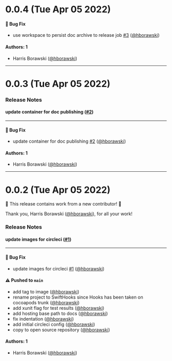 # 0.0.4 (Tue Apr 05 2022)

#### 🐛 Bug Fix

- use workspace to persist doc archive to release job [#3](https://github.com/intuit/swift-hooks/pull/3) ([@hborawski](https://github.com/hborawski))

#### Authors: 1

- Harris Borawski ([@hborawski](https://github.com/hborawski))

---

# 0.0.3 (Tue Apr 05 2022)

### Release Notes

#### update container for doc publishing ([#2](https://github.com/intuit/swift-hooks/pull/2))



---

#### 🐛 Bug Fix

- update container for doc publishing [#2](https://github.com/intuit/swift-hooks/pull/2) ([@hborawski](https://github.com/hborawski))

#### Authors: 1

- Harris Borawski ([@hborawski](https://github.com/hborawski))

---

# 0.0.2 (Tue Apr 05 2022)

:tada: This release contains work from a new contributor! :tada:

Thank you, Harris Borawski ([@hborawski](https://github.com/hborawski)), for all your work!

### Release Notes

#### update images for circleci ([#1](https://github.com/intuit/swift-hooks/pull/1))



---

#### 🐛 Bug Fix

- update images for circleci [#1](https://github.com/intuit/swift-hooks/pull/1) ([@hborawski](https://github.com/hborawski))

#### ⚠️ Pushed to `main`

- add tag to image ([@hborawski](https://github.com/hborawski))
- rename project to SwiftHooks since Hooks has been taken on cocoapods trunk ([@hborawski](https://github.com/hborawski))
- add xunit flag for test results ([@hborawski](https://github.com/hborawski))
- add hosting base path to docs ([@hborawski](https://github.com/hborawski))
- fix indentation ([@hborawski](https://github.com/hborawski))
- add initial circleci config ([@hborawski](https://github.com/hborawski))
- copy to open source repository ([@hborawski](https://github.com/hborawski))

#### Authors: 1

- Harris Borawski ([@hborawski](https://github.com/hborawski))
